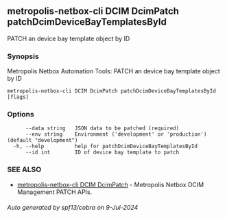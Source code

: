 ## metropolis-netbox-cli DCIM DcimPatch patchDcimDeviceBayTemplatesById

PATCH an device bay template object by ID

### Synopsis


Metropolis Netbox Automation Tools:
  PATCH an device bay template object by ID

```
metropolis-netbox-cli DCIM DcimPatch patchDcimDeviceBayTemplatesById [flags]
```

### Options

```
      --data string   JSON data to be patched (required)
      --env string    Environment ('development' or 'production') (default "development")
  -h, --help          help for patchDcimDeviceBayTemplatesById
      --id int        ID of device bay template to patch
```

### SEE ALSO

* [metropolis-netbox-cli DCIM DcimPatch]()	 - Metropolis Netbox DCIM Management PATCH APIs.

###### Auto generated by spf13/cobra on 9-Jul-2024
